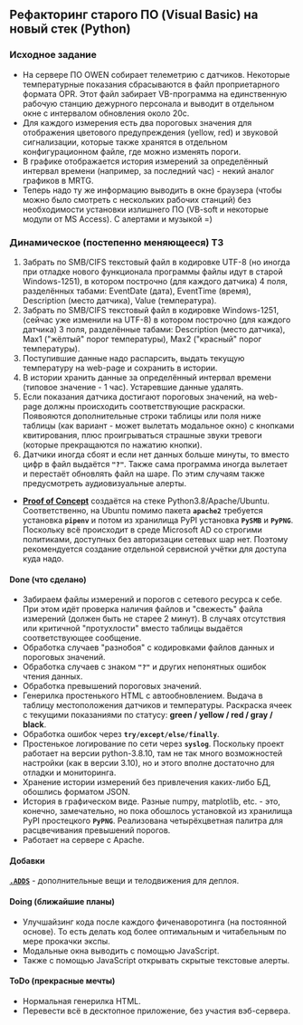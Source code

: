 ## Рефакторинг старого ПО (Visual Basic) на новый стек (Python) ##
### Исходное задание ###
- На сервере ПО OWEN собирает телеметрию с датчиков. Некоторые температурные
показания сбрасываются в файл проприетарного формата OPR. Этот файл забирает
VB-программа на единственную рабочую станцию дежурного персонала и выводит в
отдельном окне с интервалом обновления около 20с.    
- Для каждого измерения есть два пороговых значения для отображения цветового
предупреждения (yellow, red) и звуковой сигнализации, которые также хранятся в
отдельном конфигурационном файле, где можно изменять пороги.    
- В графике отображается история измерений за определённый интервал времени
(например, за последний час) - некий аналог графиков в MRTG.    
- Теперь надо ту же информацию выводить в окне браузера (чтобы можно было смотреть
с нескольких рабочих станций) без необходимости установки излишнего ПО (VB-soft
и некоторые модули от MS Access). С алертами и музыкой =)    
### Динамическое (постепенно меняющееся) ТЗ ###
1. Забрать по SMB/CIFS текстовый файл в кодировке UTF-8 (но иногда при отладке
нового функционала программы файлы идут в старой Windows-1251), в котором
построчно (для каждого датчика) 4 поля, разделённых табами: EventDate (дата),
EventTime (время), Description (место датчика), Value (температура).    
2. Забрать по SMB/CIFS текстовый файл в кодировке Windows-1251, (сейчас уже изменили
на UTF-8) в котором построчно (для каждого датчика) 3 поля, разделённые табами:
Description (место датчика), Max1 ("жёлтый" порог температуры), Max2 ("красный"
порог температуры).    
3. Поступившие данные надо распарсить, выдать текущую температуру на web-page и
сохранить в истории.    
4. В истории хранить данные за определённый интервал времени (типовое значение -
1 час). Устаревшие данные удалять.    
5. Если показания датчика достигают пороговых значений, на web-page должны
происходить соответствующие раскраски. Появояются дополнительные строки таблицы
или поля ниже таблицы (как вариант - может вылетать модальное окно) с кнопками
квитирования, плюс проигрываться страшные звуки тревоги (которые прекращаются по
нажатию кнопки).    
6. Датчики иногда сбоят и если нет данных больше минуты, то вместо цифр в файл
выдаётся **`"?"`**. Также сама программа иногда вылетает и перестаёт обновлять
файл на шаре. По этим случаям также предусмотреть аудиовизуальные алерты.
- [**Proof of Concept**](https://github.com/wildfielded/pet-owen/tree/master/PoC)
создаётся на стеке Python3.8/Apache/Ubuntu. Соответственно, на Ubuntu помимо пакета
**`apache2`** требуется установка **`pipenv`** и потом из хранилища PyPI установка
**`PySMB`** и **`PyPNG`**.    
Поскольку всё происходит в среде Microsoft AD со строгими политиками, доступных
без авторизации сетевых шар нет. Поэтому рекомендуется создание отдельной
сервисной учётки для доступа куда надо.    
#### Done (что сделано) ####
- Забираем файлы измерений и порогов с сетевого ресурса к себе. При этом идёт
проверка наличия файлов и "свежесть" файла измерений (должен быть не старее
2 минут). В случаях отсутствия или критичной "протухлости" вместо таблицы
выдаётся соответствующее сообщение.    
- Обработка случаев "разнобоя" с кодировками файлов данных и пороговых значений.    
- Обработка случаев с знаком **`"?"`** и других непонятных ошибок чтения данных.    
- Обработка превышений пороговых значений.    
- Генерилка простенького HTML c автообновлением. Выдача в таблицу местоположения
датчиков и температуры. Раскраска ячеек с текущими показаниями по статусу:
**green / yellow / red / gray / black**.    
- Обработка ошибок через **`try/except/else/finally`**.    
- Простенькое логирование по сети через **`syslog`**. Поскольку проект работает
на версии python-3.8.10, там не так много возможностей настройки (как в версии 3.10),
но и этого вполне достаточно для отладки и мониторинга.    
- Хранение истории измерений без привлечения каких-либо БД, обошлись форматом JSON.    
- История в графическом виде. Разные numpy, matplotlib, etc. - это, конечно,
замечательно, но пока обошлось установкой из хранилища PyPI простецкого **`PyPNG`**.
Реализована четырёхцветная палитра для расцвечивания превышений порогов.    
- Работает на сервере с Apache.    
#### Добавки ####
[**`.ADDS`**](https://github.com/wildfielded/pet-owen/tree/master/.ADDS) - дополнительные
вещи и телодвижения для деплоя.    
#### Doing (ближайшие планы) ####
- Улучшайзинг кода после каждого фиченаворотинга (на постоянной основе). То есть
делать код более оптимальным и читабельным по мере прокачки экспы.    
- Модальные окна выводить с помощью JavaScript.    
- Также с помощью JavaScript открывать скрытые текстовые алерты.    
#### ToDo (прекрасные мечты) ####
- Нормальная генерилка HTML.    
- Перевести всё в десктопное приложение, без участия вэб-сервера.    
